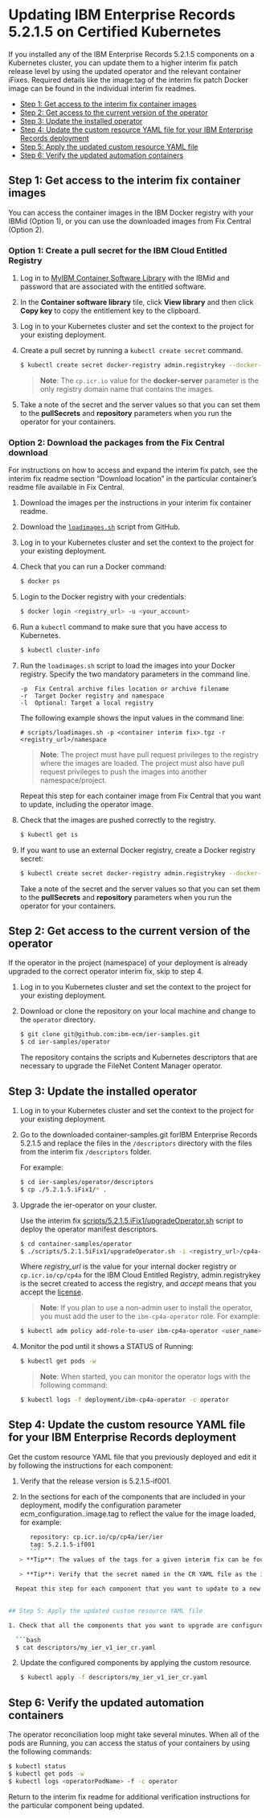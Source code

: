 # Updating IBM Enterprise Records 5.2.1.5 on Certified Kubernetes

If you installed any of the IBM Enterprise Records 5.2.1.5 components on a Kubernetes cluster, you can update them to a higher interim fix patch release level by using the updated operator and the relevant container iFixes. Required details like the image:tag of the interim fix patch Docker image can be found in the individual interim fix readmes.

- [Step 1: Get access to the interim fix container images](iFixesUpdate.md#step-1-get-access-to-the-interim-fix-container-images)
- [Step 2: Get access to the current version of the operator](iFixesUpdate.md#step-2-get-access-to-the-current-version-of-the-operator)
- [Step 3: Update the installed operator](iFixesUpdate.md#step-3-update-the-installed-operator)
- [Step 4: Update the custom resource YAML file for your IBM Enterprise Records deployment](iFixesUpdate.md#step-4-update-the-custom-resource-yaml-file-for-your-filenet-content-manager-deployment)
- [Step 5: Apply the updated custom resource YAML file](iFixesUpdate.md#step-5-apply-the-updated-custom-resource-yaml-file)
- [Step 6: Verify the updated automation containers](iFixesUpdate.md#step-6-verify-the-updated-automation-containers)

##  Step 1: Get access to the interim fix container images

You can access the container images in the IBM Docker registry with your IBMid (Option 1), or you can use the downloaded images from Fix Central (Option 2).

### Option 1: Create a pull secret for the IBM Cloud Entitled Registry

1. Log in to [MyIBM Container Software Library](https://myibm.ibm.com/products-services/containerlibrary) with the IBMid and password that are associated with the entitled software.

2. In the **Container software library** tile, click **View library** and then click **Copy key** to copy the entitlement key to the clipboard.

3. Log in to your Kubernetes cluster and set the context to the project for your existing deployment.

4. Create a pull secret by running a `kubectl create secret` command.
   ```bash
   $ kubectl create secret docker-registry admin.registrykey --docker-server=cp.icr.io --docker-username=iamapikey --docker-password="<API_KEY_GENERATED>" --docker-email=user@foo.com
   ```

   > **Note**: The `cp.icr.io` value for the **docker-server** parameter is the only registry domain name that contains the images.

5. Take a note of the secret and the server values so that you can set them to the **pullSecrets** and **repository** parameters when you run the operator for your containers.

### Option 2: Download the packages from the Fix Central download

For instructions on how to access and expand the interim fix patch, see the interim fix readme section “Download location” in the particular container’s readme file available in Fix Central.

1. Download the images per the instructions in your interim fix container readme.
2. Download the [`loadimages.sh`](../../scripts/loadimages.sh) script from GitHub.
3. Log in to your Kubernetes cluster and set the context to the project for your existing deployment.
4. Check that you can run a Docker command:
   ```bash
   $ docker ps
   ```
5. Login to the Docker registry with your credentials:
   ```bash
   $ docker login <registry_url> -u <your_account>
   ```
6. Run a `kubectl` command to make sure that you have access to Kubernetes.
   ```bash
   $ kubectl cluster-info
   ```
7. Run the `loadimages.sh` script to load the images into your Docker registry. Specify the two mandatory parameters in the command line.

   ```
   -p  Fix Central archive files location or archive filename
   -r  Target Docker registry and namespace
   -l  Optional: Target a local registry
   ```

   The following example shows the input values in the command line:

   ```
   # scripts/loadimages.sh -p <container interim fix>.tgz -r <registry_url>/namespace
   ```

   > **Note**: The project must have pull request privileges to the registry where the images are loaded. The project must also have pull request privileges to push the images into another namespace/project.
  
   Repeat this step for each container image from Fix Central that you want to update, including the operator image.

8. Check that the images are pushed correctly to the registry.
   ```bash
   $ kubectl get is
   ```

9. If you want to use an external Docker registry, create a Docker registry secret:
   ```bash
   $ kubectl create secret docker-registry admin.registrykey --docker-server=<registry_url> --docker-username=<your_account> --docker-password=<your_password> --docker-email=<your_email>
   ```
   Take a note of the secret and the server values so that you can set them to the **pullSecrets** and **repository** parameters when you run the operator for your containers.


## Step 2: Get access to the current version of the operator

If the operator in the project (namespace) of your deployment is already upgraded to the correct operator interim fix, skip to step 4.

1. Log in to you Kubernetes cluster and set the context to the project for your existing deployment.

2. Download or clone the repository on your local machine and change to the `operator` directory. 
   ```bash
   $ git clone git@github.com:ibm-ecm/ier-samples.git
   $ cd ier-samples/operator
   ```
   The repository contains the scripts and Kubernetes descriptors that are necessary to upgrade the FileNet Content Manager operator.


## Step 3: Update the installed operator

1. Log in to your Kubernetes cluster and set the context to the project for your existing deployment.

2. Go to the downloaded container-samples.git forIBM Enterprise Records 5.2.1.5 and replace the files in the `/descriptors` directory with the files from the interim fix `/descriptors` folder.

   For example:
   ```bash
   $ cd ier-samples/operator/descriptors
   $ cp ./5.2.1.5.iFix1/* . 
   ```   
3. Upgrade the ier-operator on your cluster.

   Use the interim fix [scripts/5.2.1.5.iFix1/upgradeOperator.sh](../../scripts/upgradeOperator.sh) script to deploy the operator manifest descriptors.
   ```bash
   $ cd container-samples/operator
   $ ./scripts/5.2.1.5iFix1/upgradeOperator.sh -i <registry_url>/cp4a-operator:20.0.3-if001 -p 'admin.registrykey' -a accept
   ```

   Where *registry_url* is the value for your internal docker registry or `cp.icr.io/cp/cp4a` for the IBM Cloud Entitled Registry,  admin.registrykey is the secret created to access the registry, and *accept* means that you accept the [license](../../LICENSE).

   > **Note**: If you plan to use a non-admin user to install the operator, you must add the user to the `ibm-cp4a-operator` role. For example:
   ```bash
   $ kubectl adm policy add-role-to-user ibm-cp4a-operator <user_name>
   ```   
4. Monitor the pod until it shows a STATUS of Running:
   ```bash
   $ kubectl get pods -w
   ```   
     > **Note**: When started, you can monitor the operator logs with the following command:
   ```bash
   $ kubectl logs -f deployment/ibm-cp4a-operator -c operator
   ```    

## Step 4: Update the custom resource YAML file for your IBM Enterprise Records deployment

Get the custom resource YAML file that you previously deployed and edit it by following the instructions for each component:

1. Verify that the release version is 5.2.1.5-if001.

2. In the sections for each of the components that are included in your deployment, modify the configuration parameter ecm_configuration.<component>.image.tag to reflect the value for the image loaded, for example:

 ```bash
       repository: cp.icr.io/cp/cp4a/ier/ier
       tag: 5.2.1.5-if001
	   ```     
    > **Tip**: The values of the tags for a given interim fix can be found in the readme provided with that interim fix.
   
    > **Tip**: Verify that the secret named in the CR YAML file as the imagePullSecrets is valid. Note that the secret might be expired, in which case you must re-create the secret.

   Repeat this step for each component that you want to update to a new version.
   

## Step 5: Apply the updated custom resource YAML file

1. Check that all the components that you want to upgrade are configured with updated image tag values and so on.

   ```bash
   $ cat descriptors/my_ier_v1_ier_cr.yaml
   ```

2. Update the configured components by applying the custom resource.

   ```bash
   $ kubectl apply -f descriptors/my_ier_v1_ier_cr.yaml
   ```

## Step 6: Verify the updated automation containers

The operator reconciliation loop might take several minutes. When all of the pods are Running, you can access the status of your containers by using the following commands:
```bash
$ kubectl status
$ kubectl get pods -w
$ kubectl logs <operatorPodName> -f -c operator
```

Return to the interim fix readme for additional verification instructions for the particular component being updated.
